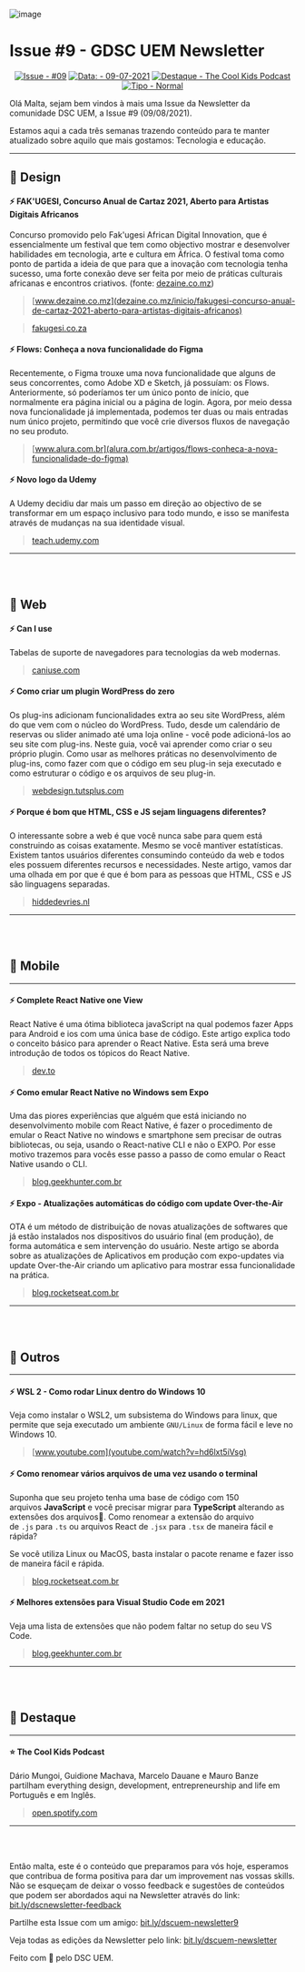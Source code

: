 ![image](https://user-images.githubusercontent.com/50568515/130374858-79cf0fd6-d360-4015-abc8-6faabe3b52c8.png)

# Issue #9 - GDSC UEM Newsletter

<span align="center">

[![Issue - #09](https://img.shields.io/badge/Issue-%2309-2ea44f)](https://https://github.com/DSC-Eduardo-Mondlane-University/newsletter/tree/main/2021/)
[![Data: - 09-07-2021](https://img.shields.io/badge/Data%3A-09--08--2021-brightgreen)](https://https://github.com/DSC-Eduardo-Mondlane-University/newsletter/tree/main/2021/)
[![Destaque -  The Cool Kids Podcast](https://img.shields.io/badge/Destaque-The%20Cool%20Kids%20Podcast-yellow)](https://https://github.com/DSC-Eduardo-Mondlane-University/newsletter/tree/main/2021/) [![Tipo  - Normal](https://img.shields.io/badge/Tipo_-Normal-blue)](https://https://github.com/DSC-Eduardo-Mondlane-University/newsletter/tree/main/2021/)

</span>

Olá Malta, sejam bem vindos à mais uma Issue da Newsletter da comunidade DSC UEM, a Issue #9 (09/08/2021).

Estamos aqui a cada três semanas trazendo conteúdo para te manter atualizado sobre aquilo que mais gostamos: Tecnologia e educação.

---

## 🎯 **Design**

####  **⚡ FAK'UGESI, Concurso Anual de Cartaz 2021, Aberto para Artistas Digitais Africanos**

Concurso  promovido pelo Fak'ugesi African Digital Innovation, que é essencialmente um festival que tem como objectivo mostrar e desenvolver habilidades em tecnologia, arte e cultura em África. O festival toma como ponto de partida a ideia de que para que a inovação com tecnologia tenha sucesso, uma forte conexão deve ser feita por meio de práticas culturais africanas e encontros criativos. (fonte: [dezaine.co.mz](dezaine.co.mz/))

> [www.dezaine.co.mz](dezaine.co.mz/inicio/fakugesi-concurso-anual-de-cartaz-2021-aberto-para-artistas-digitais-africanos)

> [fakugesi.co.za](fakugesi.co.za/)

####  **⚡ Flows: Conheça a nova funcionalidade do Figma**

Recentemente, o Figma trouxe uma nova funcionalidade que alguns de seus concorrentes, como Adobe XD e Sketch, já possuíam: os Flows. Anteriormente, só poderíamos ter um único ponto de início, que normalmente era página inicial ou a página de login. Agora, por meio dessa nova funcionalidade já implementada, podemos ter duas ou mais entradas num único projeto, permitindo que você crie diversos fluxos de navegação no seu produto.

> [www.alura.com.br](alura.com.br/artigos/flows-conheca-a-nova-funcionalidade-do-figma)

####  **⚡ Novo logo da Udemy**

A Udemy decidiu dar mais um passo em direção ao objectivo de se transformar em um espaço inclusivo para todo mundo, e isso se manifesta através de mudanças na sua identidade visual.

> [teach.udemy.com](teach.udemy.com/pt-br/a-new-look/)

---
<br>
<br>

## 🎯 **Web**

####  **⚡ Can I use**

Tabelas de suporte de navegadores para tecnologias da web modernas.

> [caniuse.com](caniuse.com/)

####  **⚡ Como criar um plugin WordPress do zero**

Os plug-ins adicionam funcionalidades extra ao seu site WordPress, além do que vem com o núcleo do WordPress. Tudo, desde um calendário de reservas ou slider animado até uma loja online - você pode adicioná-los ao seu site com plug-ins. Neste guia, você vai aprender como criar o seu próprio plugin. Como usar as melhores práticas no desenvolvimento de plug-ins, como fazer com que o código em seu plug-in seja executado e como estruturar o código e os arquivos de seu plug-in.

> [webdesign.tutsplus.com](webdesign.tutsplus.com/tutorials/create-a-custom-wordpress-plugin-from-scratch--net-2668)

####  **⚡ Porque é bom que HTML, CSS e JS sejam linguagens diferentes?**

O interessante sobre a web é que você nunca sabe para quem está construindo as coisas exatamente. Mesmo se você mantiver estatísticas. Existem tantos usuários diferentes consumindo conteúdo da web e todos eles possuem diferentes recursos e necessidades. Neste artigo, vamos dar uma olhada em por que é que é bom para as pessoas que HTML, CSS e JS são linguagens separadas.

> [hiddedevries.nl](hiddedevries.nl/en/blog/2020-11-25-why-its-good-for-users-that-html-css-and-js-are-separate-languages/)

---
<br>
<br>

## 🎯 **Mobile**

---

####  **⚡ Complete React Native one View**

React Native é uma ótima biblioteca javaScript na qual podemos fazer Apps para Android e ios com uma única base de código. Este artigo explica todo o conceito básico para aprender o React Native. Esta será uma breve introdução de todos os tópicos do React Native.

> [dev.to](dev.to/kukdoku/complete-react-native-one-view-55kl)

####  **⚡ Como emular React Native no Windows sem Expo**

Uma das piores experiências que alguém que está iniciando no desenvolvimento mobile com React Native, é fazer o procedimento de emular o React Native no windows e smartphone sem precisar de outras bibliotecas, ou seja, usando o React-native CLI e não o EXPO. Por esse motivo trazemos para vocês esse passo a passo de como emular o React Native usando o CLI.

> [blog.geekhunter.com.br](blog.geekhunter.com.br/react-native-windows-emular-sem-expo/)

####  **⚡ Expo - Atualizações automáticas do código com update Over-the-Air**

OTA é um método de distribuição de novas atualizações de softwares que já estão instalados nos dispositivos do usuário final (em produção), de forma automática e sem intervenção do usuário. Neste artigo se aborda sobre as atualizações de Aplicativos em produção com expo-updates via update Over-the-Air criando um aplicativo para mostrar essa funcionalidade na prática.

> [blog.rocketseat.com.br](blog.rocketseat.com.br/expo-atualizacoes-automaticas-do-codigo-com-update-over-the-air/)

---
<br>
<br>

## 🎯 **Outros**

---

####  **⚡ WSL 2 - Como rodar Linux dentro do Windows 10**

Veja como instalar o WSL2, um subsistema do Windows para linux, que permite que seja executado um ambiente `GNU/Linux` de forma fácil e leve no Windows 10.

> [www.youtube.com](youtube.com/watch?v=hd6lxt5iVsg)

####  **⚡ Como renomear vários arquivos de uma vez usando o terminal**

Suponha que seu projeto tenha uma base de código com 150 arquivos **JavaScript** e você precisar migrar para **TypeScript** alterando as extensões dos arquivos🤔. Como renomear a extensão do arquivo de `.js` para `.ts` ou arquivos React de `.jsx` para `.tsx` de maneira fácil e rápida?

Se você utiliza Linux ou MacOS, basta instalar o pacote rename e fazer isso de maneira fácil e rápida.

> [blog.rocketseat.com.br](blog.rocketseat.com.br/como-renomear-varios-arquivos-de-uma-vez-usando-o-terminal/)

####  **⚡ Melhores extensões para Visual Studio Code em 2021**

Veja uma lista de extensões que não podem faltar no setup do seu VS Code.

> [blog.geekhunter.com.br](blog.geekhunter.com.br/melhores-extensoes-para-visual-studio-code-em-2021/)

---
<br>
<br>

## 🎯 **Destaque**

---

####  **⭐ The Cool Kids Podcast**

 Dário Mungoi, Guidione Machava, Marcelo Dauane e Mauro Banze partilham everything design, development, entrepreneurship and life em Português e em Inglês.

> [open.spotify.com](open.spotify.com/show/3TT6TFHeUSL2qbMNUjVs3K)

---
<br>
<br>

Então malta, este é o conteúdo que preparamos para vós hoje, esperamos que contribua de forma positiva para dar um improvement nas vossas skills. Não se esqueçam de deixar o vosso feedback e sugestões de conteúdos que podem ser abordados aqui na Newsletter através do link: [bit.ly/dscnewsletter-feedback](bit.ly/dscnewsletter-feedback)

Partilhe esta Issue com um amigo: [bit.ly/dscuem-newsletter9](bit.ly/dscuem-newsletter9)

Veja todas as edições da Newsletter pelo link: [bit.ly/dscuem-newsletter](bit.ly/dscuem-newsletter)

Feito com 💙 pelo DSC UEM.
